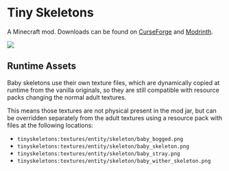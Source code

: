 # Tiny Skeletons

A Minecraft mod. Downloads can be found on [CurseForge](https://www.curseforge.com/members/fuzs_/projects) and [Modrinth](https://modrinth.com/user/Fuzs).

![](https://raw.githubusercontent.com/Fuzss/modresources/main/pages/data/tinyskeletons/banner.png)

## Runtime Assets
Baby skeletons use their own texture files, which are dynamically copied at runtime from the vanilla originals, so they are still compatible with resource packs changing the normal adult textures. 

This means those textures are not physical present in the mod jar, but can be overridden separately from the adult textures using a resource pack with files at the following locations: 

- `tinyskeletons:textures/entity/skeleton/baby_bogged.png`
- `tinyskeletons:textures/entity/skeleton/baby_skeleton.png`
- `tinyskeletons:textures/entity/skeleton/baby_stray.png`
- `tinyskeletons:textures/entity/skeleton/baby_wither_skeleton.png`
